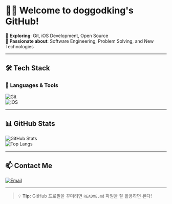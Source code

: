 # 🐶👑 **Welcome to doggodking's GitHub!**

🌱 **Exploring**: Git, iOS Development, Open Source  
🚀 **Passionate about**: Software Engineering, Problem Solving, and New Technologies

---

## 🛠 **Tech Stack**

### 🔹 **Languages & Tools**
![Git](https://img.shields.io/badge/Git-F05032?style=for-the-badge&logo=git&logoColor=white)  
![iOS](https://img.shields.io/badge/iOS-000000?style=for-the-badge&logo=ios&logoColor=white)

---

## 📊 **GitHub Stats**
![GitHub Stats](https://github-readme-stats.vercel.app/api?username=doggodking&show_icons=true&theme=dark)  
![Top Langs](https://github-readme-stats.vercel.app/api/top-langs/?username=doggodking&layout=compact&theme=dark)

---

## 📫 **Contact Me**
[![Email](https://img.shields.io/badge/Email-doggodking@naver.com-blue?style=flat&logo=gmail)](mailto:doggodking@naver.com)

---

> 💡 **Tip:** GitHub 프로필을 꾸미려면 `README.md` 파일을 잘 활용하면 된다!  
